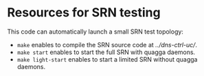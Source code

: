# Resources for SRN testing #

This code can automatically launch a small SRN test topology:
- `make` enables to compile the SRN source code at *../dns-ctrl-uc/*.
- `make start` enables to start the full SRN with quagga daemons.
- `make light-start` enables to start a limited SRN without quagga daemons.
